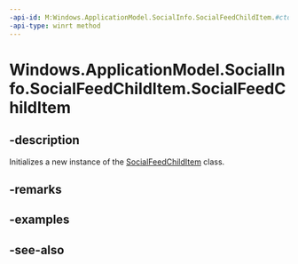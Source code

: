 ----api-id: M:Windows.ApplicationModel.SocialInfo.SocialFeedChildItem.#ctor
-api-type: winrt method
---<!-- Method syntaxpublic SocialFeedChildItem()--># Windows.ApplicationModel.SocialInfo.SocialFeedChildItem.SocialFeedChildItem## -descriptionInitializes a new instance of the [SocialFeedChildItem](socialfeedchilditem.md) class.## -remarks## -examples## -see-also